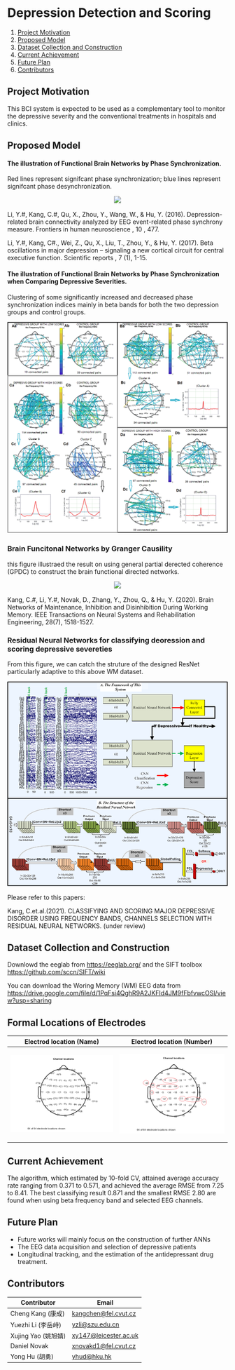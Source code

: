 
# Depression Detection and Scoring 

1. [Project Motivation](#motivation)
2. [Proposed Model](#proposedModel)
3. [Dataset Collection and Construction](#dataset)
4. [Current Achievement](#achievement)
5. [Future Plan](#futureplan)
6. [Contributors](#contributors)



## Project Motivation <a name="motivation"></a>
This BCI system is expected to be used as a complementary tool to monitor the depressive severity and the conventional treatments in hospitals and clinics.


## Proposed Model <a name="proposedModel"></a>


#### The illustration of Functional Brain Networks by Phase Synchronization. 


Red lines represent signifcant phase synchronization; blue lines represent signifcant phase desynchronization.

<p align="center">
  <img src="images/functional brain connections by EEG.bmp">
</p>

Li, Y.#, Kang, C.#, Qu, X., Zhou, Y., Wang, W., & Hu, Y. (2016). Depression-related brain connectivity analyzed by EEG event-related phase synchrony measure. Frontiers in human neuroscience , 10 , 477.

Li, Y.#, Kang, C#., Wei, Z., Qu, X., Liu, T., Zhou, Y., & Hu, Y. (2017). Beta oscillations in major depression – signaling a new cortical circuit for central executive function. Scientific reports , 7 (1), 1-15.

#### The illustration of Functional Brain Networks by Phase Synchronization when Comparing Depressive Severities.

Clustering of some significantly increased and decreased phase synchronization indices mainly in beta bands for both the two depression groups and control groups. 

<p align="center">
  <img src="images/Figure 4 funtional brain networks.bmp">
</p>



### Brain Funcitonal Networks by Granger Causility

this figure illustraed the result on using general partial derected coherence (GPDC) to construct the brain functional directed networks.

<p align="center">
  <img src="images/Figure 5 GPDC result.bmp">
</p>

Kang, C.#, Li, Y.#, Novak, D., Zhang, Y., Zhou, Q., & Hu, Y. (2020). Brain Networks of Maintenance, Inhibition and Disinhibition During Working Memory. IEEE Transactions on Neural Systems and Rehabilitation Engineering, 28(7), 1518-1527.

### Residual Neural Networks for classifying deoression and scoring depressive severeties 

From this figure, we can catch the struture of the designed ResNet particularly adaptive to this above WM dataset.


<p align="center">
  <img src="images/Structure of study - finnal.bmp">
</p>

Please refer to this papers:

Kang, C.et.al.(2021). CLASSIFYING AND SCORING MAJOR DEPRESSIVE DISORDER USING FREQUENCY BANDS, CHANNELS SELECTION WITH RESIDUAL NEURAL NETWORKS. (under review) 





##  Dataset Collection and Construction <a name="dataset"></a>

Downlowd the eeglab from https://eeglab.org/ and the SIFT toolbox https://github.com/sccn/SIFT/wiki

You can download the Woring Memory (WM) EEG data from https://drive.google.com/file/d/1PqFsi4QghR9A2JKFId4JM9fFbfvwcOSl/view?usp=sharing

## Formal Locations of Electrodes
| Electrod location (Name) | Electrod location (Number) | 
| :-:   | :-:      | 
|  <p align="left"><img src="images/location_name.bmp"></p>   |  <p align="right"><img src="images/location_number.bmp"></p> | 


## Current Achievement<a name="achievement"></a>

The algorithm, which estimated by 10-fold CV, attained average accuracy rate ranging from 0.371 to 0.571, and achieved the average RMSE from 7.25 to 8.41. The best classifying result 0.871 and the smallest RMSE 2.80 are found when using beta frequency band and selected EEG channels.

## Future Plan<a name="futureplan"></a>

- Future works will mainly focus on the construction of further ANNs
- The EEG data acquisition and selection of depressive patients
- Longitudinal tracking, and the estimation of the antidepressant drug treatment.


## Contributors<a name="contributors"></a>

Contributor | Email
------------ | -------------
Cheng Kang (康成) | kangchen@fel.cvut.cz
Yuezhi Li (李岳峙) | yzli@szu.edu.cn
Xujing Yao (姚旭婧) | xy147@leicester.ac.uk
Daniel Novak | xnovakd1@fel.cvut.cz
Yong Hu (胡勇) | yhud@hku.hk


